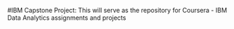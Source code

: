 #IBM Capstone Project:
This will serve as the repository for Coursera - IBM Data Analytics assignments and projects
